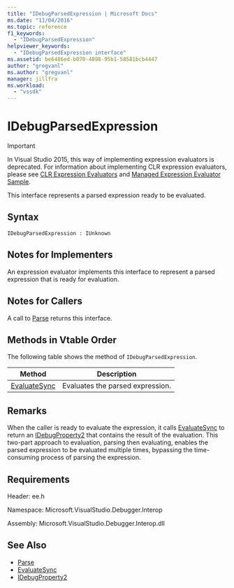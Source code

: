 ```yaml
---
title: "IDebugParsedExpression | Microsoft Docs"
ms.date: "11/04/2016"
ms.topic: reference
f1_keywords:
  - "IDebugParsedExpression"
helpviewer_keywords:
  - "IDebugParsedExpression interface"
ms.assetid: be6486ed-b070-4898-95b1-58581bcb4447
author: "gregvanl"
ms.author: "gregvanl"
manager: jillfra
ms.workload:
  - "vssdk"
---
```

# IDebugParsedExpression
> [!IMPORTANT]
>  In Visual Studio 2015, this way of implementing expression evaluators is deprecated. For information about implementing CLR expression evaluators, please see [CLR Expression Evaluators](https://github.com/Microsoft/ConcordExtensibilitySamples/wiki/CLR-Expression-Evaluators) and [Managed Expression Evaluator Sample](https://github.com/Microsoft/ConcordExtensibilitySamples/wiki/Managed-Expression-Evaluator-Sample).

 This interface represents a parsed expression ready to be evaluated.

## Syntax

```
IDebugParsedExpression : IUnknown
```

## Notes for Implementers
 An expression evaluator implements this interface to represent a parsed expression that is ready for evaluation.

## Notes for Callers
 A call to [Parse](../../../extensibility/debugger/reference/idebugexpressionevaluator-parse.md) returns this interface.

## Methods in Vtable Order
 The following table shows the method of `IDebugParsedExpression`.

|Method|Description|
|------------|-----------------|
|[EvaluateSync](../../../extensibility/debugger/reference/idebugparsedexpression-evaluatesync.md)|Evaluates the parsed expression.|

## Remarks
 When the caller is ready to evaluate the expression, it calls [EvaluateSync](../../../extensibility/debugger/reference/idebugparsedexpression-evaluatesync.md) to return an [IDebugProperty2](../../../extensibility/debugger/reference/idebugproperty2.md) that contains the result of the evaluation. This two-part approach to evaluation, parsing then evaluating, enables the parsed expression to be evaluated multiple times, bypassing the time-consuming process of parsing the expression.

## Requirements
 Header: ee.h

 Namespace: Microsoft.VisualStudio.Debugger.Interop

 Assembly: Microsoft.VisualStudio.Debugger.Interop.dll

## See Also
- [Parse](../../../extensibility/debugger/reference/idebugexpressionevaluator-parse.md)
- [EvaluateSync](../../../extensibility/debugger/reference/idebugparsedexpression-evaluatesync.md)
- [IDebugProperty2](../../../extensibility/debugger/reference/idebugproperty2.md)